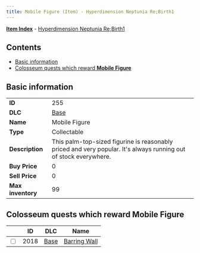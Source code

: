 ```yaml
---
title: Mobile Figure (Item) - Hyperdimension Neptunia Re;Birth1
---
```


[**Item Index**](/neptunia/rb1/item/index.html) - [Hyperdimension Neptunia Re;Birth1](/neptunia/rb1)

## Contents

- [Basic information](#basic-information)
- [Colosseum quests which reward **Mobile Figure**](#colosseum-quests-which-reward-mobile-figure)
## Basic information

|   |   |
| -- | -- |
| **ID** | 255 |
| **DLC** | [Base](/neptunia/rb1/dlc/1-base.html) |
| **Name** | Mobile Figure |
| **Type** | Collectable |
| **Description** | This palm-top-sized figurine is reasonably priced and very popular. It's always running out of stock everywhere. |
| **Buy Price** | 0 |
| **Sell Price** | 0 |
| **Max inventory** | 99 |


## Colosseum quests which reward **Mobile Figure**

|    | ID | DLC | Name |
| -- | -- | --- | ---- |
| <input type="checkbox" id="rb1-colosseum-1-2018" class="trackbox" /> | 2018 | [Base](/neptunia/rb1/dlc/1-base.html) | [Barring Wall](/neptunia/rb1/colosseum/1-2018-barring-wall.html) |
